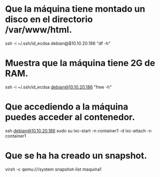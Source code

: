 # Que la máquina tiene montado un disco en el directorio /var/www/html.
ssh -i ~/.ssh/id_ecdsa debian@$10.10.20.186 "df -h"

# Muestra que la máquina tiene 2G de RAM.
ssh -i ~/.ssh/id_ecdsa debian@10.10.20.186 "free -h"

# Que accediendo a la máquina puedes acceder al contenedor.
ssh debian@10.10.20.186 
sudo su
lxc-start -n container1 -d
lxc-attach -n container1

# Que se ha ha creado un snapshot.
virsh -c qemu:///system snapshot-list maquina1
